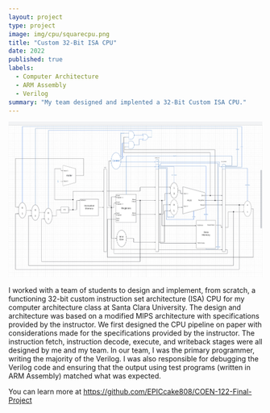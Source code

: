 ```yaml
---
layout: project
type: project
image: img/cpu/squarecpu.png
title: "Custom 32-Bit ISA CPU"
date: 2022
published: true
labels:
  - Computer Architecture
  - ARM Assembly
  - Verilog
summary: "My team designed and implented a 32-Bit Custom ISA CPU."
---
```


<div class="text-center p-4">
  <img width="600px" src="../img/cpu/pipeline.png" class="img-thumbnail" >
</div>

I worked with a team of students to design and implement, from scratch, a functioning 32-bit custom instruction set architecture (ISA) CPU for my computer architecture class at Santa Clara University. The design and architecture was based on a modified MIPS architecture with specifications provided by the instructor. We first designed the CPU pipeline on paper with considerations made for the specifications provided by the instructor. The instruction fetch, instruction decode, execute, and writeback stages were all designed by me and my team. In our team, I was the primary programmer, writing the majority of the Verilog. I was also responsible for debugging the Verilog code and ensuring that the output using test programs (written in ARM Assembly) matched what was expected.

You can learn more at https://github.com/EPICcake808/COEN-122-Final-Project
